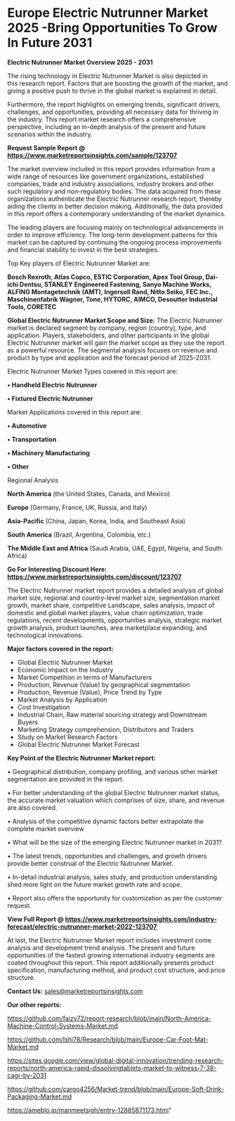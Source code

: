 # Europe Electric Nutrunner Market 2025 -Bring Opportunities To Grow In Future 2031

<Strong> Electric Nutrunner Market Overview 2025 - 2031</strong>

The rising technology in Electric Nutrunner Market is also depicted in this research report. Factors that are boosting the growth of the market, and giving a positive push to thrive in the global market is explained in detail.

Furthermore, the report highlights on emerging trends, significant drivers, challenges, and opportunities, providing all necessary data for thriving in the industry. This report market research offers a comprehensive perspective, including an in-depth analysis of the present and future scenarios within the industry.

<strong>Request Sample Report @ <a href=https://www.marketreportsinsights.com/sample/123707>https://www.marketreportsinsights.com/sample/123707</a></strong>

The market overview included in this report provides information from a wide range of resources like government organizations, established companies, trade and industry associations, industry brokers and other such regulatory and non-regulatory bodies. The data acquired from these organizations authenticate the Electric Nutrunner research report, thereby aiding the clients in better decision making. Additionally, the data provided in this report offers a contemporary understanding of the market dynamics.

The leading players are focusing mainly on technological advancements in order to improve efficiency. The long-term development patterns for this market can be captured by continuing the ongoing process improvements and financial stability to invest in the best strategies.

Top Key players of Electric Nutrunner Market are:

<strong>Bosch Rexroth, Atlas Copco, ESTIC Corporation, Apex Tool Group, Dai-ichi Dentsu, STANLEY Engineered Fastening, Sanyo Machine Works, ALFING Montagetechnik (AMT), Ingersoll Rand, Nitto Seiko, FEC Inc., Maschinenfabrik Wagner, Tone, HYTORC, AIMCO, Desoutter Industrial Tools, CORETEC</strong>

<strong><b>Global Electric Nutrunner Market Scope and Size:</b></strong>
The Electric Nutrunner market is declared segment by company, region (country), type, and application. Players, stakeholders, and other participants in the global Electric Nutrunner market will gain the market scope as they use the report as a powerful resource. The segmental analysis focuses on revenue and product by type and application and the forecast period of 2025-2031.

Electric Nutrunner Market Types covered in this report are:

<strong>• Handheld Electric Nutrunner

• Fixtured Electric Nutrunner</strong>

Market Applications covered in this report are:

<strong>• Automotive

• Transportation

• Machinery Manufacturing

• Other</strong> 

Regional Analysis

<strong>North America</strong> (the United States, Canada, and Mexico)

<strong>Europe</strong> (Germany, France, UK, Russia, and Italy)

<strong>Asia-Pacific</strong> (China, Japan, Korea, India, and Southeast Asia)

<strong>South America</strong> (Brazil, Argentina, Colombia, etc.)

<strong>The Middle East and Africa</strong> (Saudi Arabia, UAE, Egypt, Nigeria, and South Africa)

<strong>Go For Interesting Discount Here: <a href=https://www.marketreportsinsights.com/discount/123707>https://www.marketreportsinsights.com/discount/123707</a></strong>

The Electric Nutrunner market report provides a detailed analysis of global market size, regional and country-level market size, segmentation market growth, market share, competitive Landscape, sales analysis, impact of domestic and global market players, value chain optimization, trade regulations, recent developments, opportunities analysis, strategic market growth analysis, product launches, area marketplace expanding, and technological innovations.

<strong><b>Major factors covered in the report:</b></strong>
<ul>
  <li>Global Electric Nutrunner Market </li>
  <li>Economic Impact on the Industry</li>
  <li>Market Competition in terms of Manufacturers</li>
  <li>Production, Revenue (Value) by geographical segmentation</li>
  <li>Production, Revenue (Value), Price Trend by Type</li>
  <li>Market Analysis by Application</li>
  <li>Cost Investigation</li>
  <li>Industrial Chain, Raw material sourcing strategy and Downstream Buyers</li>
  <li>Marketing Strategy comprehension, Distributors and Traders</li>
  <li>Study on Market Research Factors</li>
  <li>Global Electric Nutrunner Market Forecast</li>
</ul>

<strong><b>Key Point of the Electric Nutrunner Market report:</b></strong>

• Geographical distribution, company profiling, and various other market segmentation are provided in the report.

• For better understanding of the global Electric Nutrunner market status, the accurate market valuation which comprises of size, share, and revenue are also covered.

• Analysis of the competitive dynamic factors better extrapolate the complete market overview

• What will be the size of the emerging Electric Nutrunner market in 2031?

• The latest trends, opportunities and challenges, and growth drivers provide better construal of the Electric Nutrunner Market.

• In-detail industrial analysis, sales study, and production understanding shed more light on the future market growth rate and scope.

• Report also offers the opportunity for customization as per the customer request.

<strong><b>View Full Report @ <a href=https://www.marketreportsinsights.com/industry-forecast/electric-nutrunner-market-2022-123707>https://www.marketreportsinsights.com/industry-forecast/electric-nutrunner-market-2022-123707</a></b></strong>


At last, the Electric Nutrunner Market report includes investment come analysis and development trend analysis. The present and future opportunities of the fastest growing international industry segments are coated throughout this report. This report additionally presents product specification, manufacturing method, and product cost structure, and price structure.

<strong>Contact Us:</strong>
sales@marketreportsinsights.com

<strong>Our other reports:</strong>

<a href=https://github.com/faizy72/report-research/blob/main/North-America-Machine-Control-Systems-Market.md>https://github.com/faizy72/report-research/blob/main/North-America-Machine-Control-Systems-Market.md</a>

<a href=https://github.com/Ishi78/Research/blob/main/Europe-Car-Foot-Mat-Market.md>https://github.com/Ishi78/Research/blob/main/Europe-Car-Foot-Mat-Market.md</a>

<a href=https://sites.google.com/view/global-digital-innovation/trending-research-reports/north-america-rapid-dissolvingtablets-market-to-witness-7-38-cagr-by-2031>https://sites.google.com/view/global-digital-innovation/trending-research-reports/north-america-rapid-dissolvingtablets-market-to-witness-7-38-cagr-by-2031</a>

<a href=https://github.com/cargo4256/Market-trend/blob/main/Europe-Soft-Drink-Packaging-Market.md>https://github.com/cargo4256/Market-trend/blob/main/Europe-Soft-Drink-Packaging-Market.md</a>

<a href=https://ameblo.jp/manmeetsigh/entry-12885871173.html>https://ameblo.jp/manmeetsigh/entry-12885871173.html</a>"
